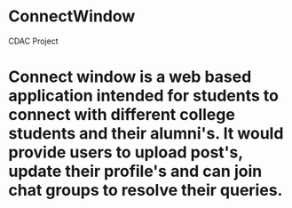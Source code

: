 # ConnectWindow
CDAC Project

Connect window is a web based application intended for students to connect with different college students and
their alumni's. It would provide users to upload post's, update their profile's and can join chat groups to resolve their
queries.
=========================================================================================================================================================================

